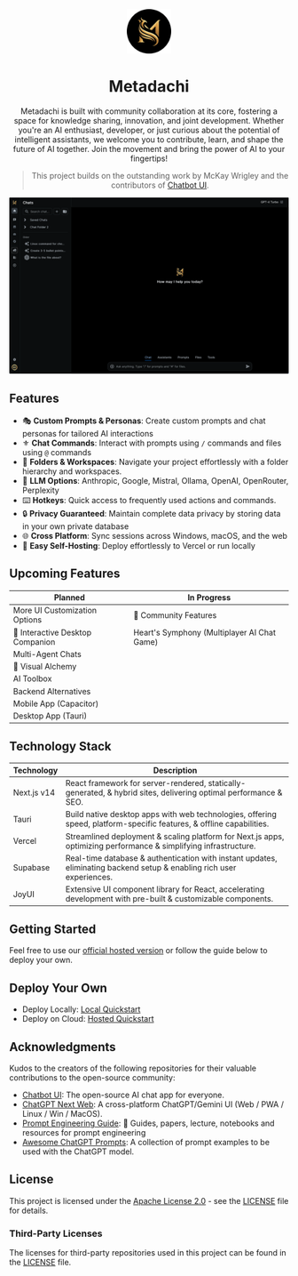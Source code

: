 <div align="center">
<img src="public/docs/images/icon-circle.png" alt="Metadachi Icon" style="width: 80px; height: auto;" />
<h1>Metadachi</h1>

[//]: # ([![Web][Web-image]][web-url])
[//]: # ([![Windows][Windows-image]][download-url])
[//]: # ([![MacOS][MacOS-image]][download-url])

[web-url]: https://app.metadachi.com
[download-url]: https://github.com/Phanturne/metadachi/releases
[Web-image]: https://img.shields.io/badge/Web-PWA-orange?logo=microsoftedge
[Windows-image]: https://img.shields.io/badge/-Windows-blue?logo=windows
[MacOS-image]: https://img.shields.io/badge/-MacOS-black?logo=apple
[Linux-image]: https://img.shields.io/badge/-Linux-333?logo=ubuntu
Metadachi is built with community collaboration at its core, fostering a space for knowledge sharing, innovation, and joint development. Whether you're an AI enthusiast, developer, or just curious about the potential of intelligent assistants, we welcome you to contribute, learn, and shape the future of AI together. Join the movement and bring the power of AI to your fingertips!

> This project builds on the outstanding work by McKay Wrigley and the contributors of [Chatbot UI](https://github.com/mckaywrigley/chatbot-ui).

![Website](public/docs/images/website-screenshot.png)

</div>

## Features
- 🎭 **Custom Prompts & Personas**: Create custom prompts and chat personas for tailored AI interactions
- ⚜️ **Chat Commands**: Interact with prompts using `/` commands and files using `@` commands
- 📁 **Folders & Workspaces**: Navigate your project effortlessly with a folder hierarchy and workspaces.
- 🤖 **LLM Options**: Anthropic, Google, Mistral, Ollama, OpenAI, OpenRouter, Perplexity
- ⌨️ **Hotkeys**: Quick access to frequently used actions and commands.
- 🔒 **Privacy Guaranteed**: Maintain complete data privacy by storing data in your own private database
- 🌐 **Cross Platform**: Sync sessions across Windows, macOS, and the web
- 🚀 **Easy Self-Hosting**: Deploy effortlessly to Vercel or run locally

## Upcoming Features
| Planned                           | In Progress                                   |
|-----------------------------------|-----------------------------------------------|
| More UI Customization Options     | 🤝 Community Features                         |
| 🐶 Interactive Desktop Companion  | Heart's Symphony (Multiplayer AI Chat Game)   |
| Multi-Agent Chats                 |                                               |
| 🎨 Visual Alchemy                 |                                               |
| AI Toolbox                        |                                               |
| Backend Alternatives              |                                               |
| Mobile App (Capacitor)            |                                               |
| Desktop App (Tauri)               |                                               |

## Technology Stack
| Technology     | Description                                                                                                            |
|----------------|------------------------------------------------------------------------------------------------------------------------|
| Next.js v14    | React framework for server-rendered, statically-generated, & hybrid sites, delivering optimal performance & SEO.       |
| Tauri          | Build native desktop apps with web technologies, offering speed, platform-specific features, & offline capabilities.   |
| Vercel         | Streamlined deployment & scaling platform for Next.js apps, optimizing performance & simplifying infrastructure.       |
| Supabase       | Real-time database & authentication with instant updates, eliminating backend setup & enabling rich user experiences.  |
| JoyUI          | Extensive UI component library for React, accelerating development with pre-built & customizable components.           |


## Getting Started
Feel free to use our [official hosted version](https://metadachi.com) or follow the guide below to deploy your own.

## Deploy Your Own
* Deploy Locally: [Local Quickstart](public/docs/local-quickstart.md)
* Deploy on Cloud: [Hosted Quickstart](public/docs/hosted-quickstart.md)

## Acknowledgments
Kudos to the creators of the following repositories for their valuable contributions to the open-source community:
- [Chatbot UI](https://github.com/mckaywrigley/chatbot-ui): The open-source AI chat app for everyone.
- [ChatGPT Next Web](https://github.com/Yidadaa/ChatGPT-Next-Web): A cross-platform ChatGPT/Gemini UI (Web / PWA / Linux / Win / MacOS).
- [Prompt Engineering Guide](https://github.com/dair-ai/Prompt-Engineering-Guide): 🐙 Guides, papers, lecture, notebooks and resources for prompt engineering
- [Awesome ChatGPT Prompts](https://github.com/f/awesome-chatgpt-prompts): A collection of prompt examples to be used with the ChatGPT model.

## License
This project is licensed under the [Apache License 2.0](LICENSE) - see the [LICENSE](LICENSE) file for details.

### Third-Party Licenses
The licenses for third-party repositories used in this project can be found in the [LICENSE](LICENSE) file.
